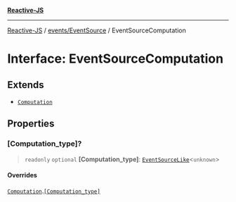 [**Reactive-JS**](../../../README.md)

***

[Reactive-JS](../../../README.md) / [events/EventSource](../README.md) / EventSourceComputation

# Interface: EventSourceComputation

## Extends

- [`Computation`](../../../computations/interfaces/Computation.md)

## Properties

### \[Computation\_type\]?

> `readonly` `optional` **\[Computation\_type\]**: [`EventSourceLike`](../../interfaces/EventSourceLike.md)\<`unknown`\>

#### Overrides

[`Computation`](../../../computations/interfaces/Computation.md).[`[Computation_type]`](../../../computations/interfaces/Computation.md#computation_type)
